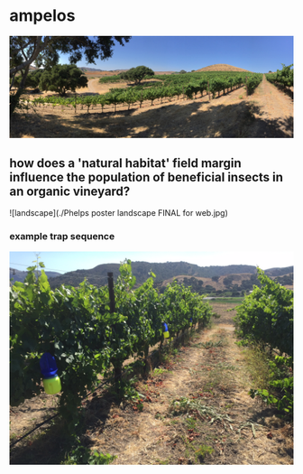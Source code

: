 ampelos
================

![landscape](../photos/landscapeOak.JPG)

how does a 'natural habitat' field margin influence the population of beneficial insects in an organic vineyard?
----------------------------------------------------------------------------------------------------------------



![landscape](./Phelps poster landscape FINAL for web.jpg)



### example trap sequence

![landscape](../photos/trapSequence.JPG)
